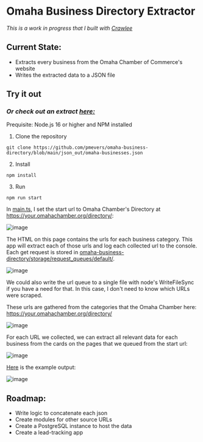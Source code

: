 #  Omaha Business Directory Extractor
*This is a work in progress that I built with [Crawlee](https://crawlee.dev/)*

## Current State:
* Extracts every business from the Omaha Chamber of Commerce's website
* Writes the extracted data to a JSON file

## Try it out 
### *Or check out an extract [here:](https://github.com/pmevers/omaha-business-directory/blob/main/json_out/20221202T053645302Z170680.json)*

Prequisite: Node.js 16 or higher and NPM installed

1. Clone the repository
```
git clone https://github.com/pmevers/omaha-business-directory/blob/main/json_out/omaha-businesses.json
```
2. Install
```
npm install
```
3. Run
```
npm run start
```

In [main.ts](https://github.com/pmevers/omaha-business-directory/tree/main/src), I set the start url to Omaha Chamber's Directory at https://your.omahachamber.org/directory/:

![image](https://user-images.githubusercontent.com/85088664/205219240-8e6d037d-500f-4044-a1f5-e4c49bb2e0fa.png)

The HTML on this page contains the urls for each business category. This app will extract each of those urls and log each collected url to the console. Each get request is stored in [omaha-business-directory/storage/request_queues/default/](https://github.com/pmevers/omaha-business-directory/tree/main/storage/request_queues/default).

![image](https://user-images.githubusercontent.com/85088664/205218893-ef7ebad6-d7c8-43b0-addb-1bc6c26ea527.png)

We could also write the url queue to a single file with node's WriteFileSync if you have a need for that. In this case, I don't need to know which URLs were scraped.

These urls are gathered from the categories that the Omaha Chamber here: https://your.omahachamber.org/directory/

![image](https://user-images.githubusercontent.com/85088664/205219240-8e6d037d-500f-4044-a1f5-e4c49bb2e0fa.png)


For each URL we collected, we can extract all relevant data for each business from the cards on the pages that we queued from the start url:

![image](https://user-images.githubusercontent.com/85088664/205219510-4903d3b6-69d9-44bc-bc4a-959d62f4a012.png)

[Here](https://github.com/pmevers/omaha-business-directory/blob/main/json_out/20221202T053645902Z080955.json) is the example output:

![image](https://user-images.githubusercontent.com/85088664/205223497-a114525e-08e8-416a-ac9a-2f391e2c6e8a.png)


## Roadmap:
* Write logic to concatenate each json
* Create modules for other source URLs
* Create a PostgreSQL instance to host the data
* Create a lead-tracking app

